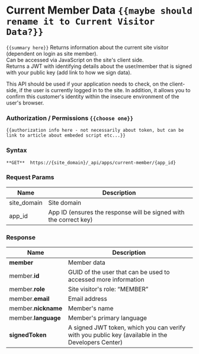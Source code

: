 # Current Member Data `{{maybe should rename it to Current Visitor Data?}}`

`{{summary here}}`
Returns information about the current site visitor (dependent on login as site member).  
Can be accessed via JavaScript on the site's client side.  
Returns a JWT with identifying details about the user/member that is signed with your public key (add link to how we sign data).  

This API should be used if your application needs to check, on the client-side, if the user is currently logged in to the site. 
In addition, it allows you to confirm this customer's identity within the insecure environment of the user's browser.


### Authorization / Permissions `{{choose one}}`
`{{authorization info here - not necessarily about token, but can be link to article about embeded script etc...}}`

### Syntax
```
**GET**  https://{site_domain}/_api/apps/current-member/{app_id}
```

### Request Params

|Name|Description|
|---|---|
|site_domain|Site domain|
|app_id|App ID (ensures the response will be signed with the correct key)|


### Response

|Name|Description|
|---|---|
|**member**|Member data|
| member.**id** | GUID of the user that can be used to accessed more information|
| member.**role**| Site visitor's role: “MEMBER”|
| member.**email**| Email address|
| member.**nickname**| Member's name|
| member.**language**| Member's primary language|
|**signedToken**| A signed JWT token, which you can verify with you public key (available in the Developers Center)|
